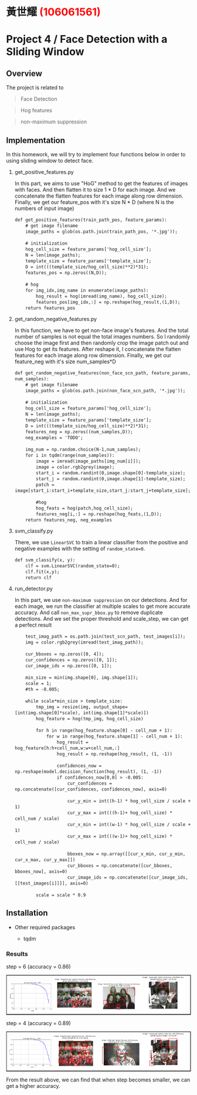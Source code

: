 # 黃世耀 <span style="color:red">(106061561)</span>

# Project 4 / Face Detection with a Sliding Window

## Overview
The project is related to 

> Face Detection

> Hog features

> non-maximum suppression


## Implementation

In this homework, we will try to implement four functions below in order to using sliding window to detect face.

1. get_positive_features.py 
	
	In this part, we aims to use "HoG" method to get the features of images with faces. And then flatten it to size 1 * D for each image. And we concatenate the flatten features for each image along row dimension. Finally, we get our feature_pos with it's size N * D (where N is the numbers of input image)

	```
	def get_positive_features(train_path_pos, feature_params):
		# get image filename
		image_paths = glob(os.path.join(train_path_pos, '*.jpg'));
		
		# initialization
		hog_cell_size = feature_params['hog_cell_size'];
		N = len(image_paths);
		template_size = feature_params['template_size'];
		D = int(((template_size/hog_cell_size)**2)*31);
		features_pos = np.zeros((N,D));
		
		# hog
		for img_idx,img_name in enumerate(image_paths):
			hog_result = hog(imread(img_name), hog_cell_size);
			features_pos[img_idx,:] = np.reshape(hog_result,(1,D));
		return features_pos 
	```

2. get_random_negative_features.py

	In this function, we have to get non-face image's features. And the total number of samples is not equal the total images numbers. So I randomly choose the image first and then randomly crop the image patch out and use Hog to get its features. After reshape it, I concatenate the flatten features for each image along row dimension. Finally, we get our feature_neg with it's size num_samples*D 

	```
	def get_random_negative_features(non_face_scn_path, feature_params, num_samples):
		# get image filename
		image_paths = glob(os.path.join(non_face_scn_path, '*.jpg'));
		
		# initialization
		hog_cell_size = feature_params['hog_cell_size'];
		N = len(image_paths);
		template_size = feature_params['template_size'];
		D = int(((template_size/hog_cell_size)**2)*31);
		features_neg = np.zeros((num_samples,D));
		neg_examples = 'TODO';
		
		img_num = np.random.choice(N-1,num_samples);
		for i in tqdm(range(num_samples)):
			image = imread(image_paths[img_num[i]]);
			image = color.rgb2grey(image);
			start_i = random.randint(0,image.shape[0]-template_size);
			start_j = random.randint(0,image.shape[1]-template_size);
			patch = image[start_i:start_i+template_size,start_j:start_j+template_size];
			
			#hog
			hog_feats = hog(patch,hog_cell_size);
			features_neg[i,:] = np.reshape(hog_feats,(1,D));
		return features_neg, neg_examples
	```

3. svm_classify.py

	There, we use `LinearSVC` to train a linear classifier from the positive and negative examples with the setting of `random_state=0`.

	```
	def svm_classify(x, y):
		clf = svm.LinearSVC(random_state=0);
    	clf.fit(x,y);
		return clf
	```

4. run_detector.py

	In this part, we use `non-maximum suppression` on our detections. And for each image, we run the classifier at multiple scales to get more accurate accuracy. And call `non_max_supr_bbox.py` to remove duplicate detections. And we set the proper threshold and scale_step, we can get a perfect result

	```
		test_imag_path = os.path.join(test_scn_path, test_images[i]);
        img = color.rgb2grey(imread(test_imag_path));
        
        cur_bboxes = np.zeros([0, 4]);
        cur_confidences = np.zeros([0, 1]);
        cur_image_ids = np.zeros([0, 1]);
        
        min_size = min(img.shape[0], img.shape[1]);
        scale = 1;
        #th = -0.005;
        
        while scale*min_size > template_size:
            tmp_img = resize(img, output_shape=[int(img.shape[0]*scale), int(img.shape[1]*scale)])
            hog_feature = hog(tmp_img, hog_cell_size)

            for h in range(hog_feature.shape[0] - cell_num + 1):
                for w in range(hog_feature.shape[1] - cell_num + 1):
                    hog_result = hog_feature[h:h+cell_num,w:w+cell_num,:]
                    hog_result = np.reshape(hog_result, (1, -1))

                    confidences_now = np.reshape(model.decision_function(hog_result), (1, -1))
                    if confidences_now[0,0] > -0.005:
                        cur_confidences = np.concatenate([cur_confidences, confidences_now], axis=0)

                        cur_y_min = int((h-1) * hog_cell_size / scale + 1)
                        cur_y_max = int(((h-1)+ hog_cell_size) * cell_num / scale)
                        cur_x_min = int((w-1) * hog_cell_size / scale + 1)
                        cur_x_max = int(((w-1)+ hog_cell_size) * cell_num / scale)
                        
                        bboxes_now = np.array([[cur_x_min, cur_y_min, cur_x_max, cur_y_max]])
                        cur_bboxes = np.concatenate([cur_bboxes, bboxes_now], axis=0)
                        cur_image_ids = np.concatenate([cur_image_ids, [[test_images[i]]]], axis=0)

            scale = scale * 0.9 
	```


## Installation

* Other required packages

	* tqdm


### Results

step = 6 (accuracy = 0.86)
<table border=1>
<tr>
<td>
<img src="step_6_th_-0.05/accuracy.PNG" width="24%"/>
<img src="step_6_th_-0.05/result_1.PNG" width="24%"/>
<img src="step_6_th_-0.05/result_2.PNG"  width="24%"/>
<img src="step_6_th_-0.05/result_3.PNG" width="24%"/>
</td>
</tr>
</table>

step = 4 (accuracy = 0.89)
<table border=1>
<tr>
<td>
<img src="step_4_th_-0.05/accuracy.PNG" width="24%"/>
<img src="step_4_th_-0.05/result_1.PNG" width="24%"/>
<img src="step_4_th_-0.05/result_2.PNG"  width="24%"/>
<img src="step_4_th_-0.05/result_3.PNG" width="24%"/>
</td>
</tr>
</table>

From the result above, we can find that when step becomes smaller, we can get a higher accuracy. 


